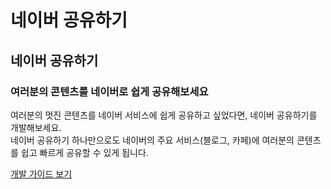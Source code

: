 # 네이버 공유하기

<html lang="ko">
<head>
    <title>NAVER Developers - 네이버 공유하기 소개</title>
</head>
<body>

<div class="con">
    <div class="h_page_area">
        <h2 class="h_page">네이버 공유하기</h2>
        <div class="side_menu"></div>
    </div>
    <div>
        <h3 class="h_sub">여러분의 콘텐츠를 네이버로 쉽게 공유해보세요</h3>
        <p class="p_desc">여러분의 멋진 콘텐츠를 네이버 서비스에 쉽게 공유하고 싶었다면, 네이버 공유하기를 개발해보세요. <br>
            네이버 공유하기 하나만으로도 네이버의 주요 서비스(블로그, 카페)에 여러분의 콘텐츠를 쉽고 빠르게 공유할 수 있게 됩니다.</p>
    </div>
    <div class="buttons buttons_center">
        <a class="btn_b_hi" href="/docs/share/navershare">개발 가이드 보기</a>
    </div>
</div>
</body>
</html>
